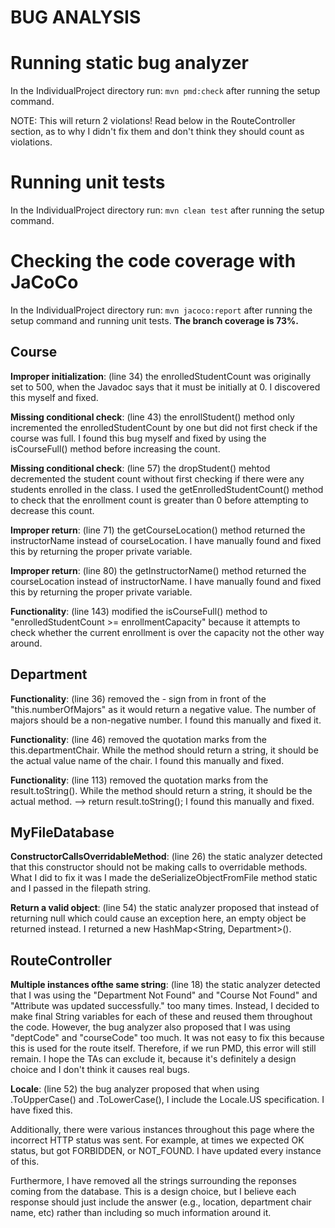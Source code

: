 # BUG ANALYSIS
# Running static bug analyzer
In the IndividualProject directory run: `mvn pmd:check` after running the setup command.

NOTE: This will return 2 violations! Read below in the RouteController section, as to why I didn't fix them and don't think they should count as violations.

# Running unit tests
In the IndividualProject directory run: `mvn clean test` after running the setup command.

# Checking the code coverage with JaCoCo
In the IndividualProject directory run: `mvn jacoco:report` after running the setup command and running unit tests. **The branch coverage is 73%.**

## Course
**Improper initialization**: (line 34) the enrolledStudentCount was originally set to 500, when the Javadoc says that it must be initially at 0. I discovered this myself and fixed.

**Missing conditional check**: (line 43) the enrollStudent() method only incremented the enrolledStudentCount by one but did not first check if the course was full. I found this bug myself and fixed by using the isCourseFull() method before increasing the count.

**Missing conditional check**: (line 57) the dropStudent() mehtod decremented the student count without first checking if there were any students enrolled in the class. I used the getEnrolledStudentCount() method to check that the enrollment count is greater than 0 before attempting to decrease this count.

**Improper return**: (line 71) the getCourseLocation() method returned the instructorName instead of courseLocation. I have manually found and fixed this by returning the proper private variable.

**Improper return**: (line 80) the getInstructorName() method returned the courseLocation instead of instructorName. I have manually found and fixed this by returning the proper private variable.
 
**Functionality**: (line 143) modified the isCourseFull() method to "enrolledStudentCount >= enrollmentCapacity" because it attempts to check whether the current enrollment is over the capacity not the other way around.

## Department

**Functionality**: (line 36) removed the - sign from in front of the "this.numberOfMajors" as it would return a negative value. The number of majors should be a non-negative number. I found this manually and fixed it.

**Functionality**: (line 46) removed the quotation marks from the this.departmentChair. While the method should return a string, it should be the actual value name of the chair. I found this manually and fixed.

**Functionality**: (line 113) removed the quotation marks from the result.toString(). While the method should return a string, it should be the actual method. --> return result.toString(); I found this manually and fixed.

## MyFileDatabase

**ConstructorCallsOverridableMethod**: (line 26) the static analyzer detected that this constructor should not be making calls to overridable methods. What I did to fix it was I made the deSerializeObjectFromFile method static and I passed in the filepath string.

**Return a valid object**: (line 54) the static analyzer proposed that instead of returning null which could cause an exception here, an empty object be returned instead. I returned a new HashMap<String, Department>().

## RouteController

**Multiple instances ofthe same string**: (line 18) the static analyzer detected that I was using the "Department Not Found" and "Course Not Found" and "Attribute was updated successfully." too many times. Instead, I decided to make final String variables for each of these and reused them throughout the code. However, the bug analyzer also proposed that I was using "deptCode" and "courseCode" too much. It was not easy to fix this because this is used for the route itself. Therefore, if we run PMD, this error will still remain. I hope the TAs can exclude it, because it's definitely a design choice and I don't think it causes real bugs.

**Locale**: (line 52) the bug analyzer proposed that when using .ToUpperCase() and .ToLowerCase(), I include the Locale.US specification. I have fixed this.

Additionally, there were various instances throughout this page where the incorrect HTTP status was sent. For example, at times we expected OK status, but got FORBIDDEN, or NOT_FOUND. I have updated every instance of this. 

Furthermore, I have removed all the strings surrounding the reponses coming from the database. This is a design choice, but I believe each response should just include the answer (e.g., location, department chair name, etc) rather than including so much information around it.
